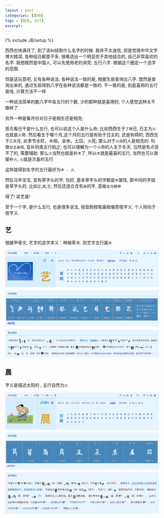 ```yaml
---
layout : post
categories: [其他]
tags : [取名, 五行]
excerpt: 
---
```

{% include JB/setup %}


西西也快满月了, 到了该纠结取什么名字的时候. 我并不太迷信, 但是觉得中华文字博大精深, 各种组合都差不多, 很难选出一个明显优于其他组合的, 自己非常喜欢的名字. 我想既然是中国人, 可以先使用老的讲究: 五行八字. 根据这个圈定一个选字的范围

但是这玩意吧, 又有各种说法; 各种说法一致的是, 根据生辰查询出八字. 既然是查询出来的, 通过生辰得到八字在各种说法都是一致的. 不一致的是, 到底喜用的五行是啥, 计算方法不一样

一种说法简单的数八字中各五行的个数, 少的那种就是喜用的; 个人感觉这种太不像样了

另外一种是看月份对日子是相生还是相克; 

首先看日干是什么五行, 也可以说这个人是什么命; 比如西西生于`丁酉`日, 日主为`火`也就是`火`命. 然后看生于哪个月,这个月的五行是有助于日主的, 还是有碍的; 西西生于`乙亥`月, 此季节水旺，木相，金休，土囚，火死; 那么对于`火命`的人是相克的. 叫做`日主身弱`, 宜补同类五行助之; 也可以理解为一个`火`命的人生于冬天, 当然是有点受不了的, 需要辅助. 那么`火`当然也就是补`木`了, 所以`木`就是最喜的五行, 当然也可以直接补`火`, `火`就是次喜的五行

这样就得到名字的五行最好为`木 - 火`. 

然后马年宝宝, 宜有草字头的字; 恰好, 基本草字头的字都是`木`属性, 那中间的字就是草字头的. 比如`芷`,`茹`,`艺`; 然后还适合含有`辰`的字, 意喻`龙马精神`

得了! 梁艺晨!

至于一个字, 是什么五行, 也是很多说法, 按音韵按笔画按偏旁按字义. 个人倾向于按字义.

艺
---
根据甲骨文, 艺字的造字本义：种植草木. 则艺字五行属`木`

<img width="700px" src="/assets/images/posts/20141213/20141213122038.png" />

晨
---
字义是描述太阳的 , 五行自然为`火`

<img width="700px" src="/assets/images/posts/20141213/20141213122414.png" />

